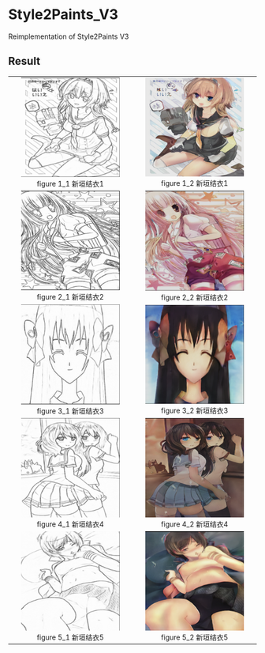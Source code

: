 # Style2Paints_V3
Reimplementation of Style2Paints V3

## Result

<table>
    <tr>
        <td ><center><img src="./example/1_sketch.png" width="200px">figure 1_1  新垣结衣1 </center></td>
        <td ><center><img src="./example/1_color.png" width="200px">figure 1_2  新垣结衣1 </center></td>
    </tr>
    <tr>
    	<td ><center><img src="./example/2_sketch.png" width="200px">figure 2_1  新垣结衣2 </center></td>
    	<td ><center><img src="./example/2_color.png" width="200px">figure 2_2  新垣结衣2 </center></td>
	</tr>
    <tr>
    	<td ><center><img src="./example/3_sketch.png" width="200px">figure 3_1  新垣结衣3 </center></td>
    	<td ><center><img src="./example/3_color.png" width="200px">figure 3_2  新垣结衣3 </center></td>
	</tr>
    <tr>
    	<td ><center><img src="./example/4_sketch.png" width="200px">figure 4_1  新垣结衣4 </center></td>
    	<td ><center><img src="./example/4_color.png" width="200px">figure 4_2  新垣结衣4 </center></td>
	</tr>
    <tr>
    	<td ><center><img src="./example/5_sketch.png" width="200px">figure 5_1  新垣结衣5 </center></td>
    	<td ><center><img src="./example/5_color.png" width="200px">figure 5_2  新垣结衣5 </center></td>
	</tr>
</table>

